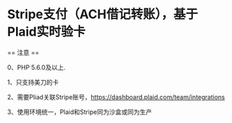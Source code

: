 # Stripe支付（ACH借记转账），基于Plaid实时验卡

== 注意 ==

0、PHP 5.6.0及以上.

1、只支持美刀的卡

2、需要Pliad关联Stripe账号，https://dashboard.plaid.com/team/integrations

3、使用环境统一，Plaid和Stripe同为沙盒或同为生产
